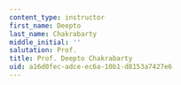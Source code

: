 ```yaml
---
content_type: instructor
first_name: Deepto
last_name: Chakrabarty
middle_initial: ''
salutation: Prof.
title: Prof. Deepto Chakrabarty
uid: a16d0fec-adce-ec6a-10b1-d8153a7427e6
---
```

